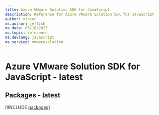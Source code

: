 ```yaml
---
title: Azure VMware Solution SDK for JavaScript
description: Reference for Azure VMware Solution SDK for JavaScript
author: xirzec
ms.author: jeffish
ms.data: 03/18/2023
ms.topic: reference
ms.devlang: javascript
ms.service: vmwaresolution
---
```

# Azure VMware Solution SDK for JavaScript - latest
## Packages - latest
[!INCLUDE [packages](vmware-solution-index.md)]